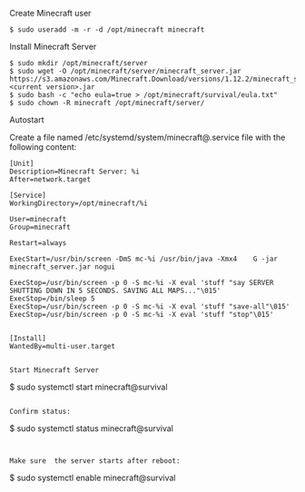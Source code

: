 Create Minecraft user

````
$ sudo useradd -m -r -d /opt/minecraft minecraft
````

Install Minecraft Server
````
$ sudo mkdir /opt/minecraft/server
$ sudo wget -O /opt/minecraft/server/minecraft_server.jar https://s3.amazonaws.com/Minecraft.Download/versions/1.12.2/minecraft_server.<current version>.jar
$ sudo bash -c "echo eula=true > /opt/minecraft/survival/eula.txt"
$ sudo chown -R minecraft /opt/minecraft/server/
````

Autostart

Create a file named /etc/systemd/system/minecraft@.service file with the following content:

````
[Unit]
Description=Minecraft Server: %i
After=network.target

[Service]
WorkingDirectory=/opt/minecraft/%i

User=minecraft
Group=minecraft

Restart=always

ExecStart=/usr/bin/screen -DmS mc-%i /usr/bin/java -Xmx4    G -jar minecraft_server.jar nogui

ExecStop=/usr/bin/screen -p 0 -S mc-%i -X eval 'stuff "say SERVER SHUTTING DOWN IN 5 SECONDS. SAVING ALL MAPS..."\015'
ExecStop=/bin/sleep 5
ExecStop=/usr/bin/screen -p 0 -S mc-%i -X eval 'stuff "save-all"\015'
ExecStop=/usr/bin/screen -p 0 -S mc-%i -X eval 'stuff "stop"\015'


[Install]
WantedBy=multi-user.target


Start Minecraft Server
````
$ sudo systemctl start minecraft@survival
````

Confirm status:
````
$ sudo systemctl status minecraft@survival
````


Make sure  the server starts after reboot:
````
$ sudo systemctl enable minecraft@survival
````    
